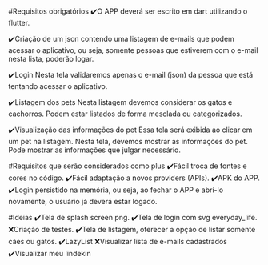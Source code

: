 #Requisitos obrigatórios
✔️O APP deverá ser escrito em dart utilizando o flutter.

✔️Criação de um json contendo uma listagem de e-mails que podem acessar o aplicativo, ou seja, somente pessoas que estiverem com o e-mail nesta lista, poderão logar.

✔️Login
Nesta tela validaremos apenas o e-mail (json) da pessoa que está tentando acessar o aplicativo.

✔️Listagem dos pets
Nesta listagem devemos considerar os gatos e cachorros. Podem estar listados de forma mesclada ou categorizados.

✔️Visualização das informações do pet
Essa tela será exibida ao clicar em um pet na listagem. Nesta tela, devemos mostrar as informações do pet.
Pode mostrar as informações que julgar necessário.

#Requisitos que serão considerados como plus
✔️Fácil troca de fontes e cores no código.
✔️Fácil adaptação a novos providers (APIs).
✔️APK do APP.
✔️Login persistido na memória, ou seja, ao fechar o APP e abri-lo novamente, o usuário já deverá estar logado.

#Ideias
✔️Tela de splash screen png.
✔️Tela de login com svg everyday_life.
❌Criação de testes.
✔️Tela de listagem, oferecer a opção de listar somente cães ou gatos.
✔️LazyList
❌Visualizar lista de e-mails cadastrados
✔️Visualizar meu lindekin 